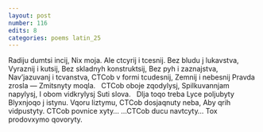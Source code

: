 ```yaml
---
layout: post
number: 116
edits: 8
categories: poems latin_25
---
```


Radiju dumtsi incij, 
Nix moja. 
Ale ctcyrij i tcesnij.
Bez bludu j lukavstva,
Vyraznij i kutsij, 
Bez skladnyh konstruktsij,
Bez pyh i zaznajstva,
Nav’jazuvanj i tcvanstva,
CTCob v formi tcudesnij,
Zemnij i nebesnij
Pravda zrosla —
Zmitsnyty moqla.
 
CTCob oboje zqodylysj,
Spilkuvannjam napylysj, 
I obom vidkrylysj
Suti slova.
 
Dlja toqo treba 
Lyce poljubyty 
Blyxnjoqo j istynu.
Vqoru liztymu,
CTCob dosjaqnuty neba, 
Aby qrih vidpustyty. 
CTCob povnice xyty…
…CTCob ducu navtcyty…
Tox prodovxymo qovoryty.
